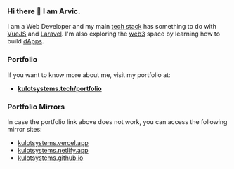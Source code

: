 ### Hi there 👋 I am Arvic.

I am a Web Developer and my main [tech stack](https://heap.io/topics/what-is-a-tech-stack) has something to do with [VueJS](https://vuejs.org/) and [Laravel](https://laravel.com/). I'm also exploring the [web3](https://www.coindesk.com/learn/what-is-web-3-and-why-is-everyone-talking-about-it/) space by learning how to build [dApps](https://www.investopedia.com/terms/d/decentralized-applications-dapps.asp).

### Portfolio
If you want to know more about me, visit my portfolio at:
- [**kulotsystems.tech/portfolio**](https://www.kulotsystems.tech/portfolio)

### Portfolio Mirrors
In case the portfolio link above does not work, you can access the following mirror sites:

- [kulotsystems.vercel.app](https://kulotsystems.vercel.app)
- [kulotsystems.netlify.app](https://kulotsystems.netlify.app)
- [kulotsystems.github.io](https://kulotsystems.github.io)
